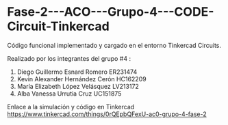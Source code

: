 # Fase-2---ACO---Grupo-4---CODE-Circuit-Tinkercad
Código funcional implementado y cargado en el entorno Tinkercad Circuits.

Realizado por los integrantes del grupo #4 : 
1. Diego Guillermo Esnard Romero ER231474
2. Kevin Alexander Hernández Cerón HC162209
3. María Elizabeth López Velásquez LV213172 
4. Alba Vanessa Urrutia Cruz UC151875

Enlace a la simulación y código en Tinkercad
https://www.tinkercad.com/things/0rQEpbQFexU-ac0-grupo-4-fase-2   
